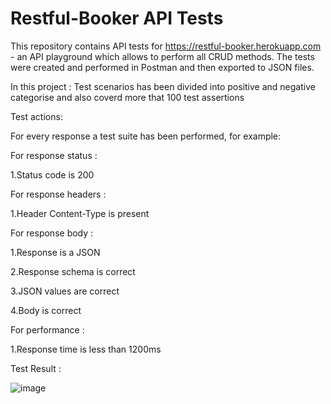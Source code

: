 # Restful-Booker API Tests

This repository contains API tests for https://restful-booker.herokuapp.com - an API playground which allows to perform all CRUD methods. The tests were created and performed in Postman and then exported to JSON files.

In this project : Test scenarios has been divided into positive and negative categorise and also coverd more that 100 test assertions 

Test actions: 

For every response a test suite has been performed, for example:

For response status :

1.Status code is 200

For response headers :

1.Header Content-Type is present

For response body :

1.Response is a JSON

2.Response schema is correct

3.JSON values are correct 

4.Body is correct

For performance :

1.Response time is less than 1200ms

Test Result :



![image](https://github.com/UtkarshHowale/API_Testing_Project/assets/128349457/d97ece0a-7a58-40b3-84ef-b49bea11d3b7)





